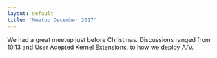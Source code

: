 ```yaml
---
layout: default
title: "Meetup December 2017"
---
```


We had a great meetup just before Christmas. Discussions ranged from 10.13 and User Acepted Kernel Extensions, to how we deploy A/V.